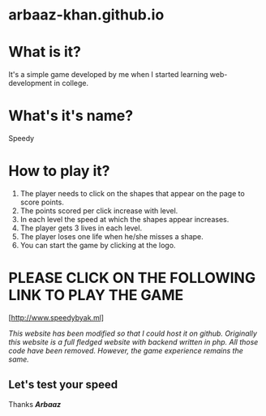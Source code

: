# arbaaz-khan.github.io

# What is it?
It's a simple game developed by me when I started learning web-development in college.

# What's it's name?
Speedy

# How to play it?
1) The player needs to click on the shapes that appear on the page to score points.
2) The points scored per click increase with level.
3) In each level the speed at which the shapes appear increases.
4) The player gets 3 lives in each level.
5) The player loses one life when he/she misses a shape.
6) You can start the game by clicking at the logo.

# PLEASE CLICK ON THE FOLLOWING LINK TO PLAY THE GAME
[http://www.speedybyak.ml]

_This website has been modified so that I could host it on github. Originally this website is a full fledged website with backend written in php._
_All those code have been removed._
_However, the game experience remains the same._

## Let's test your speed

Thanks
**_Arbaaz_**
